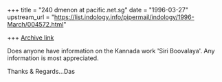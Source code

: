 +++
title = "240 dmenon at pacific.net.sg"
date = "1996-03-27"
upstream_url = "https://list.indology.info/pipermail/indology/1996-March/004572.html"

+++
[Archive link](https://list.indology.info/pipermail/indology/1996-March/004572.html)

Does anyone have information on the Kannada work 'Siri Boovalaya'. Any
information is most appreciated.

Thanks & Regards...Das






